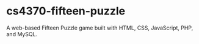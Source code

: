 # cs4370-fifteen-puzzle
A web-based Fifteen Puzzle game built with HTML, CSS, JavaScript, PHP, and MySQL.
